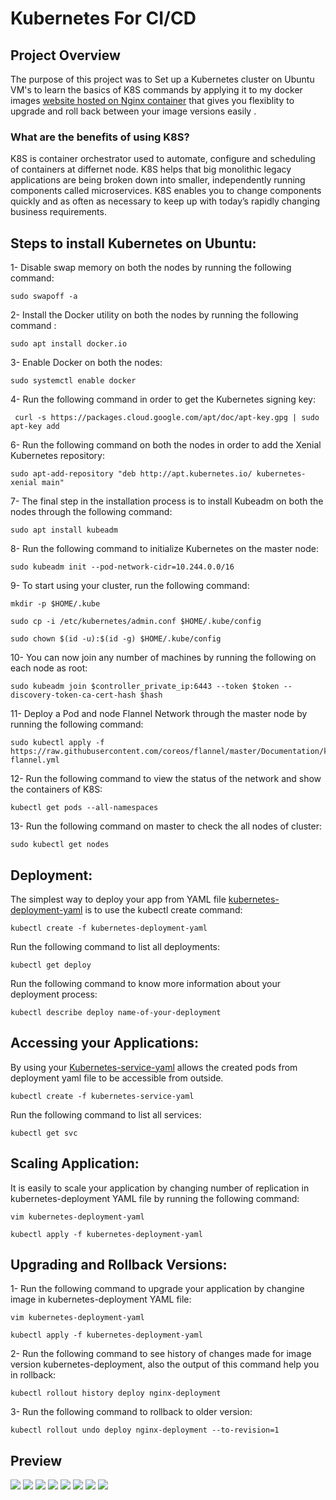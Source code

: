 # Kubernetes For CI/CD
##  Project Overview

The purpose of this project was to Set up a Kubernetes cluster on Ubuntu VM's to learn the basics of K8S commands by applying it to my docker images [website hosted on Nginx container](https://hub.docker.com/repository/registry-1.docker.io/samir2296/containerization/tags?page=1) that gives you flexiblity to upgrade and roll back between your image versions easily .

### What are the benefits of using K8S?
K8S is container orchestrator used to automate, configure and scheduling of containers at differnet node. K8S helps that big monolithic legacy applications are being broken down into smaller, independently running components called microservices. 
K8S enables you to change components quickly and as often as necessary to keep up with today’s rapidly changing business requirements.

## Steps to install Kubernetes on Ubuntu:
1- Disable swap memory on both the nodes by running the following command:
 ```
 sudo swapoff -a
 ```

2- Install the Docker utility on both the nodes by running the following command :
 ```
sudo apt install docker.io

 ```
3- Enable Docker on both the nodes:
```
sudo systemctl enable docker
```

4- Run the following command in order to get the Kubernetes signing key:
```
 curl -s https://packages.cloud.google.com/apt/doc/apt-key.gpg | sudo apt-key add
 ```

6- Run the following command on both the nodes in order to add the Xenial Kubernetes repository:
```
sudo apt-add-repository "deb http://apt.kubernetes.io/ kubernetes-xenial main"
```

7- The final step in the installation process is to install Kubeadm on both the nodes through the following command:
```
sudo apt install kubeadm
```
8- Run the following command to initialize Kubernetes on the master node:
```
sudo kubeadm init --pod-network-cidr=10.244.0.0/16
```
9- To start using your cluster, run the following command:
```
mkdir -p $HOME/.kube
```
```
sudo cp -i /etc/kubernetes/admin.conf $HOME/.kube/config

```
```
sudo chown $(id -u):$(id -g) $HOME/.kube/config

```

10- You can now join any number of machines by running the following on each node as root:
```
sudo kubeadm join $controller_private_ip:6443 --token $token --discovery-token-ca-cert-hash $hash
```

11- Deploy a Pod and node Flannel Network through the master node by running the following command:
```
sudo kubectl apply -f https://raw.githubusercontent.com/coreos/flannel/master/Documentation/kube-flannel.yml
```
12- Run the following command to view the status of the network and show the containers of K8S:
```
kubectl get pods --all-namespaces
```
13- Run the following command on master to check the all nodes of cluster:
```
sudo kubectl get nodes
```
## Deployment:
The simplest way to deploy your app from YAML file [kubernetes-deployment-yaml](https://github.com/samir2212/Kubernetes-CICD-Project/blob/master/kubernetes-deployment-yaml) is to use the kubectl create command:
```
kubectl create -f kubernetes-deployment-yaml
```
Run the following command to list all deployments:
```
kubectl get deploy
```
Run the following command to know more information about your deployment process:
```
kubectl describe deploy name-of-your-deployment
```
## Accessing your Applications:
By using your [Kubernetes-service-yaml](https://github.com/samir2212/Kubernetes-CICD-Project/blob/master/Kubernetes-service-yaml) allows the created pods from deployment yaml file to be accessible from outside.

```
kubectl create -f kubernetes-service-yaml
```
Run the following command to list all services:
```
kubectl get svc
```
## Scaling Application:
It is easily to scale your application by changing number of replication in kubernetes-deployment YAML file by running the following command:
```
vim kubernetes-deployment-yaml
```
```
kubectl apply -f kubernetes-deployment-yaml
```
## Upgrading and Rollback Versions:
1-  Run the following command to upgrade your application by changine image in kubernetes-deployment YAML file:
```
vim kubernetes-deployment-yaml
```
```
kubectl apply -f kubernetes-deployment-yaml
```
2- Run the following command to see history of changes made for image version kubernetes-deployment, also the output of this command help you in rollback:
```
kubectl rollout history deploy nginx-deployment
```
3- Run the following command to rollback to older version:
```
kubectl rollout undo deploy nginx-deployment --to-revision=1
```
## Preview
![](Intializing-K8S-cluster.png)
![](Intializing-K8S-cluster-2.png)
![](cluster-network.png)
![](K8S-Pods.png)
![](pods-service-deployments.png)
![](rollback-versions.png)
![](mywebsite-version-1.PNG)
![](mywebsite-version-2.PNG)



